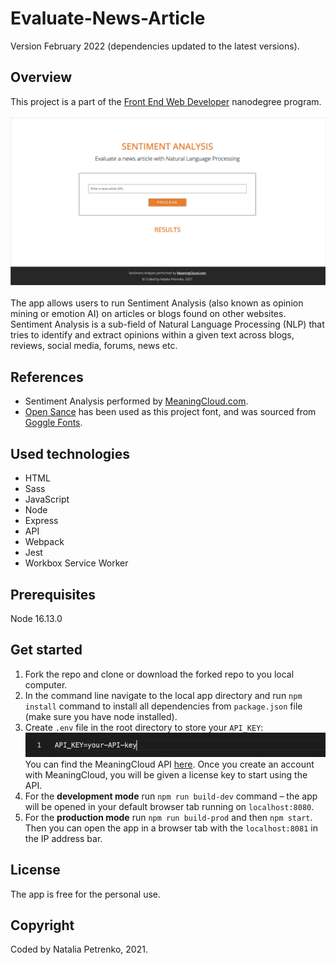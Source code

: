 # Evaluate-News-Article
Version February 2022 (dependencies updated to the latest versions).

## Overview
This project is a part of the [Front End Web Developer](https://www.udacity.com/course/front-end-web-developer-nanodegree--nd0011) nanodegree program.<br /> <br />
![The Evaluate-News-Article-App screenshot](src/client/images/News-App-Screenshot.jpg?raw=true "The Evaluate-News-Article-App screenshot")<br /><br />
The app allows users to run Sentiment Analysis (also known as opinion mining or emotion AI) on articles or blogs found on other websites. Sentiment Analysis is a sub-field of Natural Language Processing (NLP) that tries to identify and extract opinions within a given text across blogs, reviews, social media, forums, news etc.

## References
- Sentiment Analysis performed by [MeaningCloud.com](https://www.meaningcloud.com/).
- [Open Sance](https://fonts.google.com/specimen/Open+Sans) has been used as this project font, and was sourced from [Goggle Fonts](https://fonts.google.com/).

## Used technologies
- HTML
- Sass
- JavaScript
- Node
- Express
- API
- Webpack
- Jest
- Workbox Service Worker

## Prerequisites
Node 16.13.0

## Get started
1. Fork the repo and clone or download the forked repo to you local computer.
2. In the command line navigate to the local app directory and run `npm install` command to install all dependencies from `package.json` file (make sure you have node installed).
3. Create `.env` file in the root directory to store your `API_KEY`:
![.env variable sample](src/client/images/API_KEY_sample-screenshot.jpg?raw=true ".env variable sample")<br />
You can find the MeaningCloud API [here](https://www.meaningcloud.com/developer/sentiment-analysis). Once you create an account with MeaningCloud, you will be given a license key to start using the API.
4. For the **development mode** run `npm run build-dev` command – the app will be opened in your default browser tab running on `localhost:8080`.
5. For the **production mode** run `npm run build-prod` and then `npm start`. Then you can open the app in a browser tab with the `localhost:8081` in the IP address bar.

## License
The app is free for the personal use.

## Copyright
Coded by Natalia Petrenko, 2021.